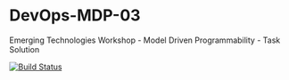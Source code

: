 # DevOps-MDP-03
Emerging Technologies Workshop - Model Driven Programmability - Task Solution

[![Build Status](https://github.com/Vostbur/DevOps-MDP-03/actions/workflows/flake8.yml/badge.svg?branch=main)](https://github.com/Vostbur/DevOps-MDP-03/actions/workflows/flake8.yml)
